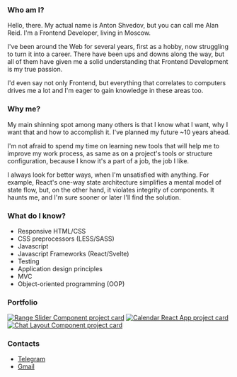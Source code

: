 ### Who am I?
Hello, there. My actual name is Anton Shvedov, but you can call me Alan Reid. I'm a Frontend Developer, living in Moscow.

I've been around the Web for several years, first as a hobby, now struggling to turn it into a career. There have been ups and downs along the way, but all of them have given me a solid understanding that Frontend Development is my true passion.

I'd even say not only Frontend, but everything that correlates to computers drives me a lot and I'm eager to gain knowledge in these areas too.

### Why me?
My main shinning spot among many others is that I know what I want, why I want that and how to accomplish it. I've planned my future ~10 years ahead.

I'm not afraid to spend my time on learning new tools that will help me to improve my work process, as same as on a project's tools or structure configuration, because I know it's a part of a job, the job I like.

I always look for better ways, when I'm unsatisfied with anything. For example, React's one-way state architecture simplifies a mental model of state flow, but, on the other hand, it violates integrity of components. It haunts me, and I'm sure sooner or later I'll find the solution.

### What do I know?
  - Responsive HTML/CSS
  - CSS preprocessors (LESS/SASS)
  - Javascript
  - Javascript Frameworks (React/Svelte)
  - Testing
  - Application design principles
  - MVC
  - Object-oriented programming (OOP)

### Portfolio
[![Range Slider Component project card](https://github-readme-stats.vercel.app/api/pin/?username=alanreidt&repo=range-slider-component)](https://github.com/alanreidt/range-slider-component)
[![Calendar React App project card](https://github-readme-stats.vercel.app/api/pin/?username=alanreidt&repo=calendar-react-app)](https://github.com/alanreidt/calendar-react-app)
[![Chat Layout Component project card](https://github-readme-stats.vercel.app/api/pin/?username=alanreidt&repo=chat-layout)](https://github.com/alanreidt/chat-layout)

### Contacts
- [Telegram](https://t.me/alanreidt)
- [Gmail](mailto:alanreidt@gmail.com)
